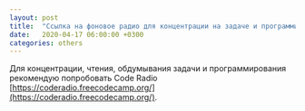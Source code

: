 ```yaml
---
layout: post
title:  "Ссылка на фоновое радио для концентрации на задаче и программирования"
date:   2020-04-17 06:00:00 +0300
categories: others
---
```

Для концентрации, чтения, обдумывания задачи и программирования рекомендую попробовать Code Radio [https://coderadio.freecodecamp.org/](https://coderadio.freecodecamp.org/).
